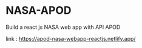 # NASA-APOD
 Build a react js NASA web app with API APOD

 link : https://apod-nasa-webapp-reactjs.netlify.app/
